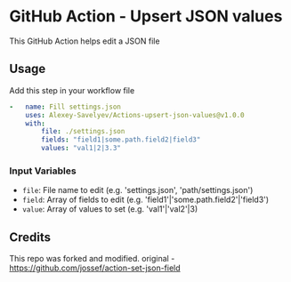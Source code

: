 # GitHub Action - Upsert JSON values

This GitHub Action helps edit a JSON file


## Usage

Add this step in your workflow file
```yaml
-   name: Fill settings.json
    uses: Alexey-Savelyev/Actions-upsert-json-values@v1.0.0
    with:
        file: ./settings.json
        fields: "field1|some.path.field2|field3"
        values: "val1|2|3.3"
```

### Input Variables

- `file`: File name to edit (e.g. 'settings.json', 'path/settings.json')
- `field`: Array of fields to edit (e.g. 'field1'|'some.path.field2'|'field3')
- `value`: Array of values to set (e.g. 'val1'|'val2'|3)


## Credits

This repo was forked and modified. original - https://github.com/jossef/action-set-json-field